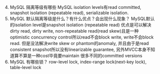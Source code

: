 4. MySQL 隔离等级有哪些
MySQL isolation levels有read committed, snapshot isolation (repeatable read), serializable isolation.
5. MySQL 默认隔离等级是什么？有什么优点？会出现什么现象？
MySQL默认的isolation level是snapshot isolation (repeatable read)
优点是可以解决dirty read, dirty write, non-repeatable read(read skew)且是一种optimistic concurrency control所以read不会block write, write不会block read.
但是没法解决write skew or phantom的anomaly, 并且由于是read consistent snapshot所以没有linearizable guarantee, 另外MVCC本身不知道算不算是一种cost毕竟要maintain 很多不同的committed versions
7. MySQL 有哪些锁？
row-level lock, index-range lock(next-key lock), table-level lock